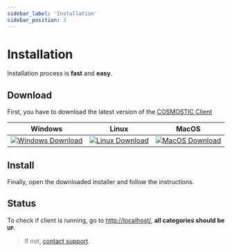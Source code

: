 ```yaml
---
sidebar_label: 'Installation'
sidebar_position: 3
---
```


# Installation

Installation process is **fast** and **easy**.

## Download

First, you have to download the latest version of the [COSMOSTIC Client](https://github.com/cosmostic-project/cosmostic-client/releases)

| Windows | Linux | MacOS |
|---------|-------|-------|
| [![Windows Download]][Windows] | [![Linux Download]][Linux] | [![MacOS Download]][MacOS] |

[Windows]: https://github.com/cosmostic-project/cosmostic-client/releases/latest/download/cosmostic_setup.exe 'Download COSMOSTIC Installer'
[Windows Download]: https://img.shields.io/badge/Dowload%20for%20Windows-EF2D5E?style=for-the-badge&logoColor=white&logo=DocuSign

[Linux]: # 'Released Soon'
[Linux Download]: https://img.shields.io/badge/Dowload%20for%20Linux-2E2E2E?style=for-the-badge&logoColor=white

[MacOS]: # 'Released Soon'
[MacOS Download]: https://img.shields.io/badge/Dowload%20for%20MaxOS-2E2E2E?style=for-the-badge&logoColor=white

## Install

Finally, open the downloaded installer and follow the instructions.

## Status

To check if client is running, go to [http://localhost/](http://localhost/), **all categories should be `UP`**.
> If not, [contact support](docs/support.md).